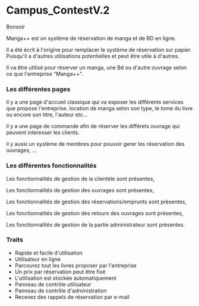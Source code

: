 # Campus_ContestV.2
Bonsoir

Manga++ est un système de réservation de manga et de BD en ligne.

Il a été écrit à l'origine pour remplacer le système de réservation sur papier. Puisqu'il a d'autres utilisations potentielles et peut être utile à d'autres.

Il va être utilisé pour réserver un manga, une Bd ou d'autre ouvrage selon ce que l'entreprise "Manga++".

### Les différentes pages

Il y a une page d'accueil classique qui va exposer les différents services que propose l'entreprise. 
location de manga selon son type, le tome du livre ou encore son titre, l'auteur etc...

il y a une page de commande afin de réserver les différets ouvrage qui peuvent interesser les clients.

il y aussi un système de membres pour pouvoir gerer les réservation des ouvrages, ... 

### Les différentes fonctionnalités

Les fonctionnalités de gestion de la clientèle sont présentes,

Les fonctionnalités de gestion des ouvrages sont présentes,

Les fonctionnalités de gestion des réservations/emprunts sont présentes,

Les fonctionnalités de gestion des retours des ouvrages sont présentes,

Les fonctionnalités de gestion de la partie administrateur sont présentes.



### Traits

* Rapide et facile d'utilisation 
* Utilisateur en ligne
* Parcourez tout les livres proposer par l'entreprise
* Un prix par réservation peut être fixé
* L'utilisation est stockée automatiquement
* Panneau de contrôle utilisateur
* Panneau de contrôle d'administration
* Recevez des rappels de réservation par e-mail

